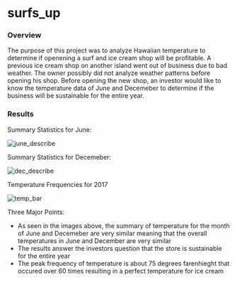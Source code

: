 # surfs_up

### Overview 

The purpose of this project was to analyze Hawaiian temperature to determine if openening a surf and ice cream shop will be profitable. A previous ice cream shop on another island went out of business due to bad weather. The owner possibly did not analyze weather patterns before opening his shop. Before opening the new shop, an investor would like to know the temperature data of June and Decemeber to determine if the business will be sustainable for the entire year.

### Results

Summary Statistics for June:

![june_describe](https://user-images.githubusercontent.com/87910875/139598674-74322b76-3799-4d49-a079-29bf5013fa64.png)

Summary Statistics for Decemeber:

![dec_describe](https://user-images.githubusercontent.com/87910875/139598694-06b69417-ab8a-44c0-b9a0-14b42e08390a.png)

Temperature Frequencies for 2017

![temp_bar](https://user-images.githubusercontent.com/87910875/139599123-c05d7ada-ae48-43fc-94ba-14029a57812e.png)

Three Major Points:

 * As seen in the images above, the summary of temperature for the month of June and Decemeber are very similar meaning that the overall temperatures in June and December are very similar
 * The results answer the investors question that the store is sustainable for the entire year
 * The peak frequency of temperature is about 75 degrees farenhieght that occured over 60 times resulting in a perfect temperature for ice cream


